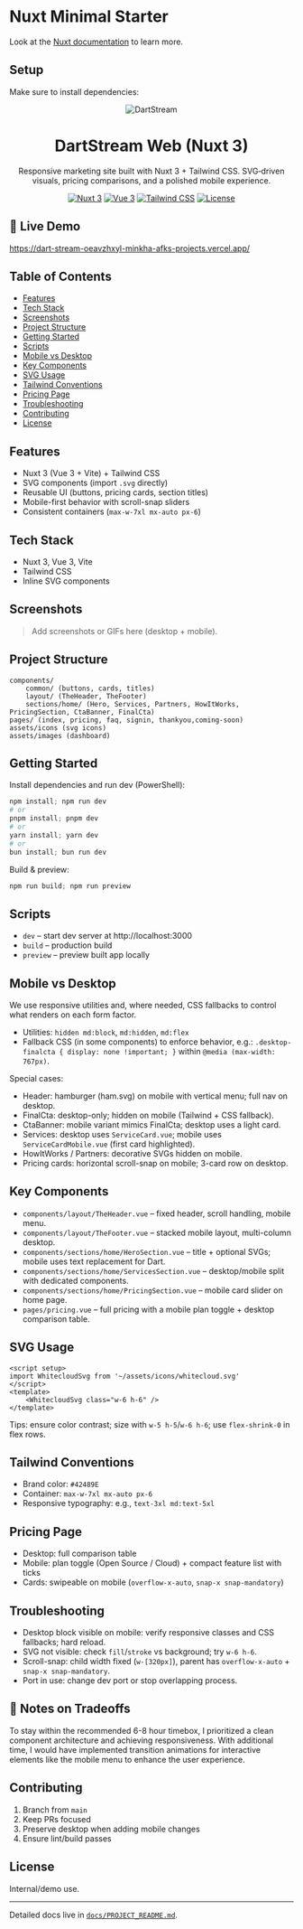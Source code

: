 # Nuxt Minimal Starter

Look at the [Nuxt documentation](https://nuxt.com/docs/getting-started/introduction) to learn more.

## Setup

Make sure to install dependencies:

<div align="center">

<img alt="DartStream" src="https://dummyimage.com/1200x280/42489E/ffffff&text=DartStream+Web" />

# DartStream Web (Nuxt 3)

Responsive marketing site built with Nuxt 3 + Tailwind CSS. SVG‑driven visuals, pricing comparisons, and a polished mobile experience.

[![Nuxt 3](https://img.shields.io/badge/Nuxt-3-00DC82?logo=nuxt.js&logoColor=white)](https://nuxt.com)
[![Vue 3](https://img.shields.io/badge/Vue-3-42b883?logo=vue.js&logoColor=white)](https://vuejs.org/)
[![Tailwind CSS](https://img.shields.io/badge/Tailwind-CSS-38B2AC?logo=tailwind-css&logoColor=white)](https://tailwindcss.com/)
[![License](https://img.shields.io/badge/license-Internal-blue.svg)](#license)

</div>

## 🚀 Live Demo

https://dart-stream-oeavzhxyl-minkha-afks-projects.vercel.app/

## Table of Contents
- [Features](#features)
- [Tech Stack](#tech-stack)
- [Screenshots](#screenshots)
- [Project Structure](#project-structure)
- [Getting Started](#getting-started)
- [Scripts](#scripts)
- [Mobile vs Desktop](#mobile-vs-desktop)
- [Key Components](#key-components)
- [SVG Usage](#svg-usage)
- [Tailwind Conventions](#tailwind-conventions)
- [Pricing Page](#pricing-page)
- [Troubleshooting](#troubleshooting)
- [Contributing](#contributing)
- [License](#license)

## Features
- Nuxt 3 (Vue 3 + Vite) + Tailwind CSS
- SVG components (import `.svg` directly)
- Reusable UI (buttons, pricing cards, section titles)
- Mobile-first behavior with scroll-snap sliders
- Consistent containers (`max-w-7xl mx-auto px-6`)

## Tech Stack
- Nuxt 3, Vue 3, Vite
- Tailwind CSS
- Inline SVG components

## Screenshots
> Add screenshots or GIFs here (desktop + mobile).

## Project Structure
```
components/
	common/ (buttons, cards, titles)
	layout/ (TheHeader, TheFooter)
	sections/home/ (Hero, Services, Partners, HowItWorks, PricingSection, CtaBanner, FinalCta)
pages/ (index, pricing, faq, signin, thankyou,coming-soon)
assets/icons (svg icons)
assets/images (dashboard)
```

## Getting Started
Install dependencies and run dev (PowerShell):
```powershell
npm install; npm run dev
# or
pnpm install; pnpm dev
# or
yarn install; yarn dev
# or
bun install; bun run dev
```
Build & preview:
```powershell
npm run build; npm run preview
```

## Scripts
- `dev` – start dev server at http://localhost:3000
- `build` – production build
- `preview` – preview built app locally

## Mobile vs Desktop
We use responsive utilities and, where needed, CSS fallbacks to control what renders on each form factor.

- Utilities: `hidden md:block`, `md:hidden`, `md:flex`
- Fallback CSS (in some components) to enforce behavior, e.g.: `.desktop-finalcta { display: none !important; }` within `@media (max-width: 767px)`.

Special cases:
- Header: hamburger (ham.svg) on mobile with vertical menu; full nav on desktop.
- FinalCta: desktop-only; hidden on mobile (Tailwind + CSS fallback).
- CtaBanner: mobile variant mimics FinalCta; desktop uses a light card.
- Services: desktop uses `ServiceCard.vue`; mobile uses `ServiceCardMobile.vue` (first card highlighted).
- HowItWorks / Partners: decorative SVGs hidden on mobile.
- Pricing cards: horizontal scroll-snap on mobile; 3-card row on desktop.

## Key Components
- `components/layout/TheHeader.vue` – fixed header, scroll handling, mobile menu.
- `components/layout/TheFooter.vue` – stacked mobile layout, multi-column desktop.
- `components/sections/home/HeroSection.vue` – title + optional SVGs; mobile uses text replacement for Dart.
- `components/sections/home/ServicesSection.vue` – desktop/mobile split with dedicated components.
- `components/sections/home/PricingSection.vue` – mobile card slider on home page.
- `pages/pricing.vue` – full pricing with a mobile plan toggle + desktop comparison table.

## SVG Usage
```vue
<script setup>
import WhitecloudSvg from '~/assets/icons/whitecloud.svg'
</script>
<template>
	<WhitecloudSvg class="w-6 h-6" />
</template>
```
Tips: ensure color contrast; size with `w-5 h-5`/`w-6 h-6`; use `flex-shrink-0` in flex rows.

## Tailwind Conventions
- Brand color: `#42489E`
- Container: `max-w-7xl mx-auto px-6`
- Responsive typography: e.g., `text-3xl md:text-5xl`

## Pricing Page
- Desktop: full comparison table
- Mobile: plan toggle (Open Source / Cloud) + compact feature list with ticks
- Cards: swipeable on mobile (`overflow-x-auto`, `snap-x snap-mandatory`)

## Troubleshooting
- Desktop block visible on mobile: verify responsive classes and CSS fallbacks; hard reload.
- SVG not visible: check `fill`/`stroke` vs background; try `w-6 h-6`.
- Scroll-snap: child width fixed (`w-[320px]`), parent has `overflow-x-auto` + `snap-x snap-mandatory`.
- Port in use: change dev port or stop overlapping process.

## 📝 Notes on Tradeoffs

To stay within the recommended 6-8 hour timebox, I prioritized a clean component architecture and achieving responsiveness. With additional time, I would have implemented transition animations for interactive elements like the mobile menu to enhance the user experience.

## Contributing
1. Branch from `main`
2. Keep PRs focused
3. Preserve desktop when adding mobile changes
4. Ensure lint/build passes

## License
Internal/demo use.

---

Detailed docs live in [`docs/PROJECT_README.md`](./docs/PROJECT_README.md).
